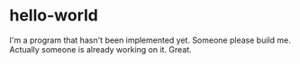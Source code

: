 # hello-world
I'm a program that hasn't been implemented yet. Someone please build me. 
Actually someone is already working on it. Great. 
